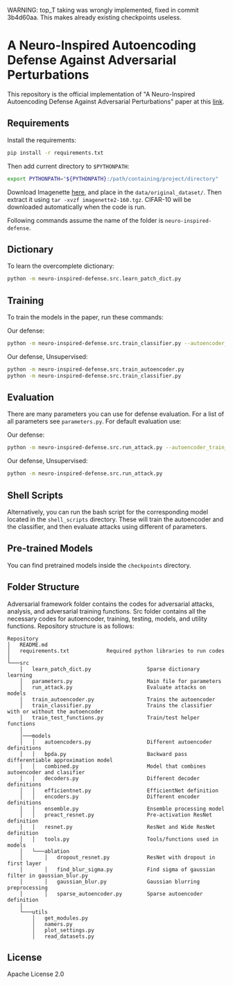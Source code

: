 WARNING: top_T taking was wrongly implemented, fixed in commit 3b4d60aa. This makes already existing checkpoints useless.

# A Neuro-Inspired Autoencoding Defense Against Adversarial Perturbations

This repository is the official implementation of "A Neuro-Inspired Autoencoding Defense Against Adversarial Perturbations" paper at this [link](https://arxiv.org/pdf/2011.10867.pdf). 

## Requirements

Install the requirements:

```bash
pip install -r requirements.txt
```

Then add current directory to `$PYTHONPATH`:

```bash
export PYTHONPATH="${PYTHONPATH}:/path/containing/project/directory"
```

Download Imagenette [here](https://s3.amazonaws.com/fast-ai-imageclas/imagenette2-160.tgz), and place in the `data/original_dataset/`. Then extract it using `tar -xvzf imagenette2-160.tgz`.
CIFAR-10 will be downloaded automatically when the code is run.

Following commands assume the name of the folder is `neuro-inspired-defense`.

## Dictionary

To learn the overcomplete dictionary:

```bash
python -m neuro-inspired-defense.src.learn_patch_dict.py
```


## Training

To train the models in the paper, run these commands:

Our defense:
```bash
python -m neuro-inspired-defense.src.train_classifier.py --autoencoder_train_supervised 
```

Our defense, Unsupervised:
```bash
python -m neuro-inspired-defense.src.train_autoencoder.py
python -m neuro-inspired-defense.src.train_classifier.py 
```

## Evaluation

There are many parameters you can use for defense evaluation. For a list of all parameters see `parameters.py`. For default evaluation use:

Our defense:
```bash
python -m neuro-inspired-defense.src.run_attack.py --autoencoder_train_supervised
```
Our defense, Unsupervised:
```bash
python -m neuro-inspired-defense.src.run_attack.py 
```


## Shell Scripts

Alternatively, you can run the bash script for the corresponding model located in the `shell_scripts` directory. These will train the autoencoder and the classifier, and then evaluate attacks using different of parameters.

## Pre-trained Models

You can find pretrained models inside the `checkpoints` directory.


## Folder Structure 

Adversarial framework folder contains the codes for adversarial attacks, analysis, and adversarial training functions. Src folder contains all the necessary codes for autoencoder, training, testing, models, and utility functions. Repository structure is as follows:

```
Repository
│   README.md
│   requirements.txt            Required python libraries to run codes
│	
└───src     
    │   learn_patch_dict.py                  Sparse dictionary learning
    │   parameters.py                        Main file for parameters
    │   run_attack.py                        Evaluate attacks on models
    │   train_autoencoder.py                 Trains the autoencoder
    │   train_classifier.py                  Trains the classifier with or without the autoencoder
    │   train_test_functions.py              Train/test helper functions
    │
    │───models
    │   │   autoencoders.py 	             Different autoencoder definitions
    │   │   bpda.py 	                     Backward pass differentiable approximation model
    │   │   combined.py                      Model that combines autoencoder and clasifier
    │   │   decoders.py                      Different decoder definitions
    │   │   efficientnet.py                  EfficientNet definition
    │   │   encoders.py                      Different encoder definitions
    │   │   ensemble.py                      Ensemble processing model
    │   │   preact_resnet.py                 Pre-activation ResNet definition
    │   │   resnet.py                        ResNet and Wide ResNet definition
    │   │   tools.py                         Tools/functions used in models
    │   └───ablation
    │       │   dropout_resnet.py            ResNet with dropout in first layer
    │       │   find_blur_sigma.py           Find sigma of gaussian filter in gaussian_blur.py
    │       │   gaussian_blur.py             Gaussian blurring preprocessing
    │       │   sparse_autoencoder.py        Sparse autoencoder definition
    │
    └───utils
        │   get_modules.py                   
        │   namers.py
        │   plot_settings.py
        │   read_datasets.py

```

## License

Apache License 2.0
